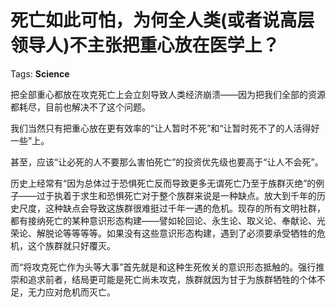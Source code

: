 # 死亡如此可怕，为何全人类(或者说高层领导人)不主张把重心放在医学上？

Tags: **Science**

把全部重心都放在攻克死亡上会立刻导致人类经济崩溃——因为把我们全部的资源都耗尽，目前也解决不了这个问题。

我们当然只有把重心放在更有效率的“让人暂时不死”和“让暂时死不了的人活得好一些”上。

甚至，应该“让必死的人不要那么害怕死亡”的投资优先级也要高于“让人不会死”。

历史上经常有“因为总体过于恐惧死亡反而导致更多无谓死亡乃至于族群灭绝”的例子——过于执着于求生和恐惧死亡对于整个族群来说是一种缺点。放大到千年的历史尺度，这种缺点会导致这族群很难挺过千年一遇的危机。现存的所有文明社群，都有接纳死亡的某种意识形态构建——譬如轮回论、永生论、取义论、奉献论、光荣论、解脱论等等等等。如果没有这些意识形态构建，遇到了必须要承受牺牲的危机，这个族群就只好覆灭。

而“将攻克死亡作为头等大事”首先就是和这种生死攸关的意识形态抵触的。强行推崇和追求前者，结局更可能是死亡尚未攻克，族群就因为甘于为族群牺牲的个体不足，无力应对危机而灭亡。



